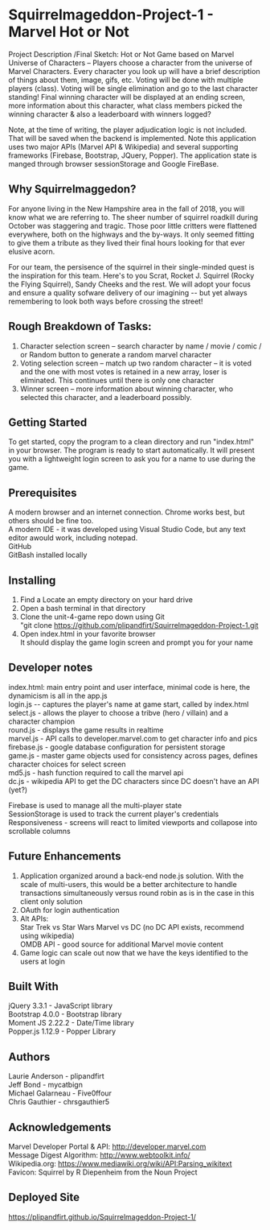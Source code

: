 # Squirrelmageddon-Project-1 - Marvel Hot or Not

Project Description /Final Sketch:  Hot or Not Game based on Marvel Universe of Characters – Players choose a character from the universe of Marvel Characters.  Every character you look up will have a brief description of things about them, image, gifs, etc.  Voting will be done with multiple players (class).  Voting will be single elimination and go to the last character standing!  Final winning character will be displayed at an ending screen, more information about this character, what class members picked the winning character & also a leaderboard with winners logged?  

Note, at the time of writing,  the player adjudication logic is not included.  That will be saved when the backend is implemented.   Note this application uses two major APIs (Marvel API & Wikipedia) and several supporting frameworks (Firebase, Bootstrap, JQuery, Popper). The application state is manged through browser sessionStorage and Google FireBase.

## Why Squirrelmaggedon?  
For anyone living in the New Hampshire area in the fall of 2018, you will know what we are referring to. The sheer number of squirrel roadkill during October was staggering and tragic.  Those poor little critters were flattened everywhere, both on the highways and the by-ways. It only seemed fitting to give them a tribute as they lived their final hours looking for that ever elusive acorn. 

For our team, the persisence of the squirrel in their single-minded quest is the inspiration for this team. Here's to you Scrat, Rocket J. Squirrel (Rocky the Flying Squirrel), Sandy Cheeks and the rest. We will adopt your focus and ensure a quality sofware delivery of our imagining -- but yet always remembering to look both ways before crossing the street!

## Rough Breakdown of Tasks:  
1) Character selection screen – search character by name / movie / comic / or Random button to generate a random marvel character  
2) Voting selection screen – match up two random character – it is voted and the one with most votes is retained in a new array, loser is eliminated.  This continues until there is only one character  
3) Winner screen – more information about winning character, who selected this character, and a leaderboard possibly.  
## Getting Started
To get started, copy the program to a clean directory and run "index.html" in your browser.  The program is ready to start automatically.  It will present you with a lightweight login screen to ask you for a name to use during the game.  
  
## Prerequisites
A modern browser and an internet connection.  Chrome works best, but others should be fine too.  
A modern IDE - it was developed using Visual Studio Code, but any text editor awould work, including notepad.  
GitHub  
GitBash installed locally  
  
## Installing
1.  Find a Locate an empty directory on your hard drive  
2.  Open a bash terminal in that directory  
3.  Clone the unit-4-game repo down using  Git    
         "git clone https://github.com/plipandfirt/Squirrelmageddon-Project-1.git  
4.  Open index.html in your favorite browser  
        It should display the game login screen and prompt you for your name  
  
## Developer notes
index.html:  main entry point and user interface, minimal code is here, the dynamicism is all in the app.js  
login.js -- captures the player's name at game start, called by index.html  
select.js - allows the player to choose a tribve (hero / villain) and a character champion  
round.js - displays the game results in realtime  
marvel.js - API calls to developer.marvel.com to get character info and pics  
firebase.js - google database configuration for persistent storage  
game.js - master game objects used for consistency across pages, defines character choices for select screen  
md5.js - hash function required to call the marvel api   
dc.js - wikipedia API to get the DC characters since DC doesn't have an API (yet?)  

Firebase is used to manage all the multi-player state  
SessionStorage is used to track the current player's credentials  
Responsiveness - screens will react to limited viewports and collapose into scrollable columns  

## Future Enhancements
1) Application organized around a back-end node.js solution.  With the scale of multi-users, this would be a better architecture to handle transactions simultaneously versus round robin as is in the case in this client only solution  
2) OAuth for login authentication  
3) Alt APIs:  
        Star Trek vs Star Wars 
        Marvel vs DC (no DC API exists, recommend using wikipedia)  
        OMDB API - good source for additional Marvel movie content 
4) Game logic can scale out now that we have the keys identified to the users at login  

## Built With
jQuery 3.3.1 - JavaScript library   
Bootstrap 4.0.0 - Bootstrap library  
Moment JS 2.22.2 - Date/Time library  
Popper.js 1.12.9 - Popper Library  
   
## Authors
Laurie Anderson - plipandfirt  
Jeff Bond - mycatbign  
Michael Galarneau - Five0ffour  
Chris Gauthier - chrsgauthier5  
  
## Acknowledgements
Marvel Developer Portal & API:  http://developer.marvel.com  
Message Digest Algorithm:  http://www.webtoolkit.info/  
Wikipedia.org:  https://www.mediawiki.org/wiki/API:Parsing_wikitext  
Favicon:  Squirrel by R Diepenheim from the Noun Project

## Deployed Site
https://plipandfirt.github.io/Squirrelmageddon-Project-1/
